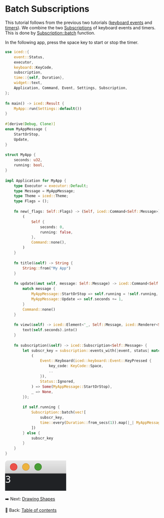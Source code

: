 # Batch Subscriptions

This tutorial follows from the previous two tutorials ([keyboard events](./producing_messages_by_keyboard_events.md) and [timers](./producing_messages_by_timers.md)).
We combine the two [Subscriptions](https://docs.iced.rs/iced/subscription/struct.Subscription.html) of keyboard events and timers.
This is done by [Subscription::batch](https://docs.iced.rs/iced/subscription/struct.Subscription.html#method.batch) function.

In the following app, press the space key to start or stop the timer.

```rust
use iced::{
    event::Status,
    executor,
    keyboard::KeyCode,
    subscription,
    time::{self, Duration},
    widget::text,
    Application, Command, Event, Settings, Subscription,
};

fn main() -> iced::Result {
    MyApp::run(Settings::default())
}

#[derive(Debug, Clone)]
enum MyAppMessage {
    StartOrStop,
    Update,
}

struct MyApp {
    seconds: u32,
    running: bool,
}

impl Application for MyApp {
    type Executor = executor::Default;
    type Message = MyAppMessage;
    type Theme = iced::Theme;
    type Flags = ();

    fn new(_flags: Self::Flags) -> (Self, iced::Command<Self::Message>) {
        (
            Self {
                seconds: 0,
                running: false,
            },
            Command::none(),
        )
    }

    fn title(&self) -> String {
        String::from("My App")
    }

    fn update(&mut self, message: Self::Message) -> iced::Command<Self::Message> {
        match message {
            MyAppMessage::StartOrStop => self.running = !self.running,
            MyAppMessage::Update => self.seconds += 1,
        }
        Command::none()
    }

    fn view(&self) -> iced::Element<'_, Self::Message, iced::Renderer<Self::Theme>> {
        text(self.seconds).into()
    }

    fn subscription(&self) -> iced::Subscription<Self::Message> {
        let subscr_key = subscription::events_with(|event, status| match (event, status) {
            (
                Event::Keyboard(iced::keyboard::Event::KeyPressed {
                    key_code: KeyCode::Space,
                    ..
                }),
                Status::Ignored,
            ) => Some(MyAppMessage::StartOrStop),
            _ => None,
        });
        
        if self.running {
            Subscription::batch(vec![
                subscr_key,
                time::every(Duration::from_secs(1)).map(|_| MyAppMessage::Update),
            ])
        } else {
            subscr_key
        }
    }
}
```

![Batch subscriptions](./pic/batch_subscriptions.png)

:arrow_right:  Next: [Drawing Shapes](./drawing_shapes.md)

:blue_book: Back: [Table of contents](./../README.md)
